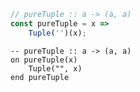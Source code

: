 ```javascript
// pureTuple :: a -> (a, a)
const pureTuple = x =>
    Tuple('')(x);
```


```applescript
-- pureTuple :: a -> (a, a)
on pureTuple(x)
    Tuple("", x)
end pureTuple
```